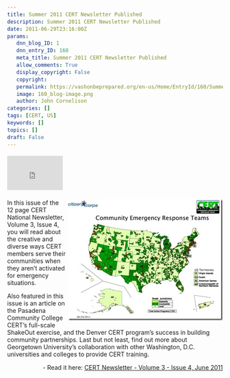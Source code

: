 ```yaml
---
title: Summer 2011 CERT Newsletter Published
description: Summer 2011 CERT Newsletter Published
date: 2011-06-29T23:16:00Z
params:
   dnn_blog_ID: 1
   dnn_entry_ID: 160
   meta_title: Summer 2011 CERT Newsletter Published
   allow_comments: True
   display_copyright: False
   copyright: 
   permalink: https://vashonbeprepared.org/en-us/Home/EntryId/160/Summer-2011-CERT-Newsletter-Published
   image: 160_blog-image.png
   author: John Cornelison
categories: []
tags: [CERT, US]
keywords: []
topics: []
draft: False
---
```


<div class="wlWriterHeaderFooter" style="padding-bottom: 4px; margin: 0px; padding-left: 0px; padding-right: 0px; float: none; padding-top: 4px"><iframe src="http://www.facebook.com/widgets/like.php?href=http://vashoneoc.org/Blogs/VashonPreparedness/tabid/164/EntryId/160/Summer-2011-CERT-Newsletter-Published.aspx" frameborder="0" scrolling="no" style="border-bottom: medium none; border-left: medium none; width: 130px; height: 80px; border-top: medium none; border-right: medium none"></iframe></div>
<p><a href="/images/dnnBlog/1/160/Windows-Live-Writer-41503944f49e_E28C-US_CERT_Presence.110629_2.jpg"><img title="US_CERT_Presence.110629" border="0" alt="US_CERT_Presence.110629" align="right" width="362" height="284" style="background-image: none; border-bottom: 0px; border-left: 0px; margin: 0px 0px 5px 5px; padding-left: 0px; padding-right: 0px; display: inline; float: right; border-top: 0px; border-right: 0px; padding-top: 0px" src="/images/dnnBlog/1/160/Windows-Live-Writer-41503944f49e_E28C-US_CERT_Presence.110629_thumb.jpg" /></a>In this issue of the 12 page CERT National Newsletter, Volume 3, Issue 4, you will read about the creative and diverse ways CERT members serve their communities when they aren’t activated for emergency situations.</p>
<p>Also featured in this issue is an article on the Pasadena Community College CERT’s full-scale ShakeOut exercise, and the Denver CERT program’s success in building community partnerships. Last but not least, find out more about Georgetown University’s collaboration with other Washington, D.C. universities and colleges to provide CERT training.</p>
<p align="right">- Read it here: <a href="https://www.citizencorps.gov/cert/newsletter/CERT_Newsletter_V3_I4.pdf">CERT Newsletter - Volume 3 - Issue 4, June 2011</a></p>
